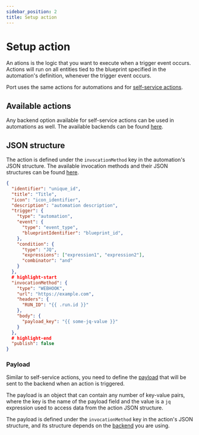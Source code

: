 ```yaml
---
sidebar_position: 2
title: Setup action
---
```


# Setup action

An ations is the logic that you want to execute when a trigger event occurs. Actions will run on all entities tied to the blueprint specified in the automation's definition, whenever the trigger event occurs.

Port uses the same actions for automations and for [self-service actions](/create-self-service-experiences/).

## Available actions

Any backend option available for self-service actions can be used in automations as well. The available backends can be found [here](http://localhost:4001/create-self-service-experiences/setup-backend/#supported-backends).

## JSON structure

The action is defined under the `invocationMethod` key in the automation's JSON structure. The available invocation methods and their JSON structures can be found [here](/create-self-service-experiences/setup-backend/?backendType=webhook#json-structure).


```json showLineNumbers
{
  "identifier": "unique_id",
  "title": "Title",
  "icon": "icon_identifier",
  "description": "automation description",
  "trigger": {
    "type": "automation",
    "event": {
      "type": "event_type",
      "blueprintIdentifier": "blueprint_id",
    },
    "condition": {
      "type": "JQ",
      "expressions": ["expression1", "expression2"],
      "combinator": "and"
    }
  },
  # highlight-start
  "invocationMethod": {
    "type": "WEBHOOK",
    "url": "https://example.com",
    "headers": {
      "RUN_ID": "{{ .run.id }}"
    },
    "body": {
      "payload_key": "{{ some-jq-value }}"
    }
  },
  # highlight-end
  "publish": false
}
```

### Payload

Similar to self-service actions, you need to define the [payload](/create-self-service-experiences/setup-backend/#define-the-actions-payload) that will be sent to the backend when an action is triggered.  

The payload is an object that can contain any number of key-value pairs, where the key is the name of the payload field and the value is a `jq` expression used to access data from the action JSON structure.

The payload is defined under the `invocationMethod` key in the action's JSON structure, and its structure depends on the [backend](/create-self-service-experiences/setup-backend/#json-structure) you are using. 
